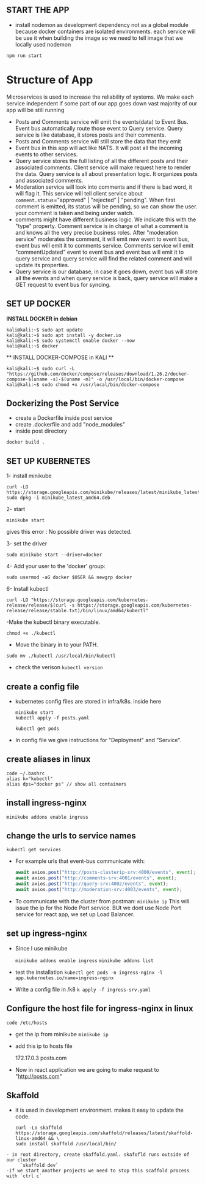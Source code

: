 ## START THE APP

- install nodemon as development dependency not as a global module because docker containers are isolated environments. each service will be use it when building the image so we need to tell image that we locally used nodemon

`npm run start`

# Structure of App

Microservices is used to increase the reliability of systems. We make each service independent if some part of our app goes down vast majority of our app will be still running

- Posts and Comments service will emit the events(data) to Event Bus. Event bus automatically route those event to Query service. Query service is like database, it stores posts and their comments.
- Posts and Comments service will still store the data that they emit
- Event bus in this app will act like NATS. It will post all the incoming events to other services.
- Query service stores the full listing of all the different posts and their associated comments. Client service will make request here to render the data. Query service is all about presentation logic. It organizes posts and associated comments.
- Moderation service will look into comments and if there is bad word, it will flag it. This service will tell client service about `comment.status`="approved" | "rejected" | "pending". When first comment is emitted, its status will be pending, so we can show the user. your comment is taken and being under watch.
- comments might have different business logic. We indicate this with the "type" property. Comment service is in charge of what a comment is and knows all the very precise business roles. After "moderation service" moderates the comment, it will emit new event to event bus, event bus will emit it to comments service. Comments service will emit "commentUpdated" event to event bus and event bus will emit it to query service and query service will find the related comment and will update its properties.
- Query service is our database, in case it goes down, event bus will store all the events and when query service is back, query service will make a GET request to event bus for syncing.

## SET UP DOCKER

**INSTALL DOCKER in debian**

```
kali@kali:~$ sudo apt update
kali@kali:~$ sudo apt install -y docker.io
kali@kali:~$ sudo systemctl enable docker --now
kali@kali:~$ docker
```

** INSTALL DOCKER-COMPOSE in KALI **

```
kali@kali:~$ sudo curl -L "https://github.com/docker/compose/releases/download/1.26.2/docker-compose-$(uname -s)-$(uname -m)" -o /usr/local/bin/docker-compose
kali@kali:~$ sudo chmod +x /usr/local/bin/docker-compose
```

## Dockerizing the Post Service

- create a Dockerfile inside post service
- create .dockerfile and add "node_modules"
- inside post directory

`docker build .`

## SET UP KUBERNETES

1- install minikube

```
curl -LO https://storage.googleapis.com/minikube/releases/latest/minikube_latest_amd64.deb
sudo dpkg -i minikube_latest_amd64.deb
```

2- start

`minikube start`

gives this error : No possible driver was detected.

3- set the driver

`sudo minikube start --driver=docker`

4- Add your user to the 'docker' group:

`sudo usermod -aG docker $USER && newgrp docker`

6- Install kubectl

```
curl -LO "https://storage.googleapis.com/kubernetes-release/release/$(curl -s https://storage.googleapis.com/kubernetes-release/release/stable.txt)/bin/linux/amd64/kubectl"

```

-Make the kubectl binary executable.

`chmod +x ./kubectl`

- Move the binary in to your PATH.

`sudo mv ./kubectl /usr/local/bin/kubectl`

- check the verison
  `kubectl version`

## create a config file

- kubernetes config files are stored in infra/k8s. inside here

  ```
  minikube start
  kubectl apply -f posts.yaml
  ```

  `kubectl get pods`

- In config file we give instructions for "Deployment" and "Service".

## create aliases in linux

```
code ~/.bashrc
alias k="kubectl"
alias dps="docker ps" // show all containers
```

## install ingress-nginx

`minikube addons enable ingress`

## change the urls to service names

`kubectl get services`

- For example urls that event-bus communicate with:
  ```js
  await axios.post("http://posts-clusterip-srv:4000/events", event);
  await axios.post("http://comments-srv:4001/events", event);
  await axios.post("http://query-srv:4002/events", event);
  await axios.post("http://moderation-srv:4003/events", event);
  ```
- To communicate with the cluster from postman: `minikube ip`
  This will issue the ip for the Node Port service. BUt we dont use Node Port service for react app, we set up Load Balancer.

## set up ingress-nginx

- Since I use minikube

  `minikube addons enable ingress`
  `minikube addons list`

- test the installation
  `kubectl get pods -n ingress-nginx -l app.kubernetes.io/name=ingress-nginx`
- Write a config file in /k8
  `k apply -f ingress-srv.yaml`

## Configure the host file for ingress-nginx in linux

`code /etc/hosts`

- get the ip from minikube
  `minikube ip`
- add this ip to hosts file

  172.17.0.3 posts.com

- Now in react application we are going to make request to "http://posts.com"

## Skaffold

- it is used in development environment. makes it easy to update the code.
  ```
  curl -Lo skaffold https://storage.googleapis.com/skaffold/releases/latest/skaffold-linux-amd64 && \
  sudo install skaffold /usr/local/bin/
  ```

```
- in root directory, create skaffold.yaml. skafofld runs outside of our cluster
     `skaffold dev`
-if we start another projects we need to stop this scaffold process with `ctrl c`
```
